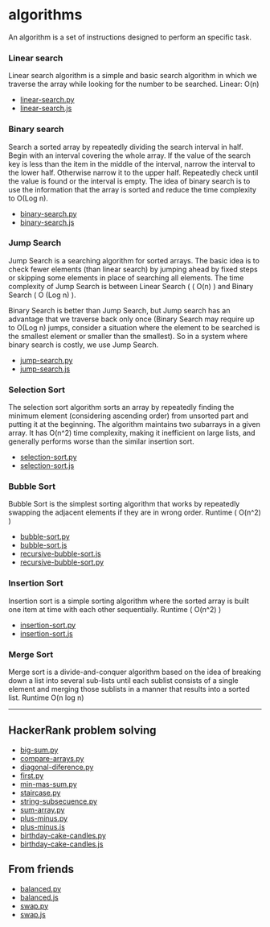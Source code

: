 # algorithms
An algorithm is a set of instructions designed to perform an specific task.

### Linear search
Linear search algorithm is a simple and basic search algorithm in which we traverse the array while looking for the number to be searched. Linear: O(n)

* [linear-search.py](https://github.com/flkt-crnpio/algorithms-exercises/blob/master/linear-search.py)
* [linear-search.js](https://github.com/flkt-crnpio/algorithms-exercises/blob/master/linear-search.js)

### Binary search
Search a sorted array by repeatedly dividing the search interval in half. Begin with an interval covering the whole array. If the value of the search key is less than the item in the middle of the interval, narrow the interval to the lower half. Otherwise narrow it to the upper half. Repeatedly check until the value is found or the interval is empty. The idea of binary search is to use the information that the array is sorted and reduce the time complexity to O(Log n).

* [binary-search.py](https://github.com/flkt-crnpio/algorithms-exercises/blob/master/binary-search.py)
* [binary-search.js](https://github.com/flkt-crnpio/algorithms-exercises/blob/master/binary-search.js)

### Jump Search
Jump Search is a searching algorithm for sorted arrays. The basic idea is to check fewer elements (than linear search) by jumping ahead by fixed steps or skipping some elements in place of searching all elements. The time complexity of Jump Search is between Linear Search ( ( O(n) ) and Binary Search ( O (Log n) ).


Binary Search is better than Jump Search, but Jump search has an advantage that we traverse back only once (Binary Search may require up to O(Log n) jumps, consider a situation where the element to be searched is the smallest element or smaller than the smallest). So in a system where binary search is costly, we use Jump Search.

* [jump-search.py](https://github.com/flkt-crnpio/algorithms-exercises/blob/master/jump-search.py)
* [jump-search.js](https://github.com/flkt-crnpio/algorithms-exercises/blob/master/jump-search.js)

### Selection Sort
The selection sort algorithm sorts an array by repeatedly finding the minimum element (considering ascending order) from unsorted part and putting it at the beginning. The algorithm maintains two subarrays in a given array. It has O(n^2) time complexity, making it inefficient on large lists, and generally performs worse than the similar insertion sort.

* [selection-sort.py](https://github.com/flkt-crnpio/algorithms-exercises/blob/master/selection-sort.py)
* [selection-sort.js](https://github.com/flkt-crnpio/algorithms-exercises/blob/master/selection-sort.js)

### Bubble Sort
Bubble Sort is the simplest sorting algorithm that works by repeatedly swapping the adjacent elements if they are in wrong order. Runtime ( O(n^2) )

* [bubble-sort.py](https://github.com/flkt-crnpio/algorithms-exercises/blob/master/bubble-sort.py)
* [bubble-sort.js](https://github.com/flkt-crnpio/algorithms-exercises/blob/master/bubble-sort.js)
* [recursive-bubble-sort.js](https://github.com/flkt-crnpio/algorithms-exercises/blob/master/recursive-bubble-sort.js)
* [recursive-bubble-sort.py](https://github.com/flkt-crnpio/algorithms-exercises/blob/master/recursive-bubble-sort.py)

### Insertion Sort
Insertion sort is a simple sorting algorithm where the sorted array is built one item at time with each other sequentially. Runtime ( O(n^2) )

* [insertion-sort.py](https://github.com/flkt-crnpio/algorithms-exercises/blob/master/insertion-sort.py)
* [insertion-sort.js](https://github.com/flkt-crnpio/algorithms-exercises/blob/master/insertion-sort.js)

### Merge Sort
Merge sort is a divide-and-conquer algorithm based on the idea of breaking down a list into several sub-lists until each sublist consists of a single element and merging those sublists in a manner that results into a sorted list. Runtime O(n log n)

___

## HackerRank problem solving
* [big-sum.py](https://github.com/flkt-crnpio/algorithms-exercises/blob/master/big-sum.py)
* [compare-arrays.py](https://github.com/flkt-crnpio/algorithms-exercises/blob/master/compare-arrays.py)
* [diagonal-diference.py](https://github.com/flkt-crnpio/algorithms-exercises/blob/master/diagonal-diference.py)
* [first.py](https://github.com/flkt-crnpio/algorithms-exercises/blob/master/first.py)
* [min-mas-sum.py](https://github.com/flkt-crnpio/algorithms-exercises/blob/master/min-mas-sum.py)
* [staircase.py](https://github.com/flkt-crnpio/algorithms-exercises/blob/master/staircase.py)
* [string-subsecuence.py](https://github.com/flkt-crnpio/algorithms-exercises/blob/master/string-subsecuence.py)
* [sum-array.py](https://github.com/flkt-crnpio/algorithms-exercises/blob/master/sum-array.py)
* [plus-minus.py](https://github.com/flkt-crnpio/algorithms-exercises/blob/master/plus-minus.py)
* [plus-minus.js](https://github.com/flkt-crnpio/algorithms-exercises/blob/master/plus-minus.js)
* [birthday-cake-candles.py](https://github.com/flkt-crnpio/algorithms-exercises/blob/master/birthday-cake-candles.py)
* [birthday-cake-candles.js](https://github.com/flkt-crnpio/algorithms-exercises/blob/master/birthday-cake-candles.js)

## From friends
* [balanced.py](https://github.com/flkt-crnpio/algorithms-exercises/blob/master/balanced.py)
* [balanced.js](https://github.com/flkt-crnpio/algorithms-exercises/blob/master/balanced.js)
* [swap.py](https://github.com/flkt-crnpio/algorithms-exercises/blob/master/swap.py)
* [swap.js](https://github.com/flkt-crnpio/algorithms-exercises/blob/master/swap.js)
